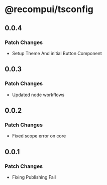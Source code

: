 # @recompui/tsconfig

## 0.0.4

### Patch Changes

- Setup Theme And initial Button Component

## 0.0.3

### Patch Changes

- Updated node workflows

## 0.0.2

### Patch Changes

- Fixed scope error on core

## 0.0.1

### Patch Changes

- Fixing Publishing Fail
